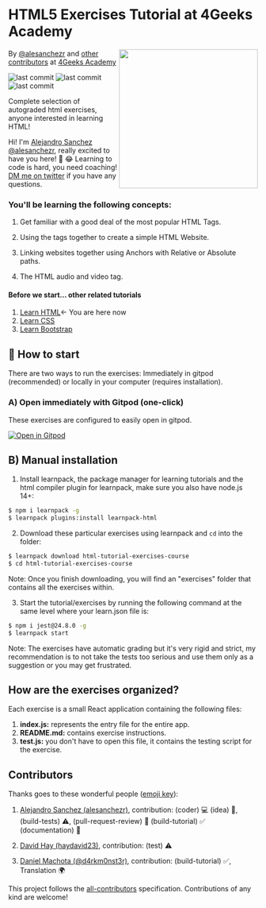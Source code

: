 <!-- hide -->
# HTML5 Exercises Tutorial at 4Geeks Academy
<a href="https://www.4geeksacademy.co"><img height="280" align="right" src="https://github.com/learnpack/html-tutorial-exercises-course/blob/master/HTML-badge.png"></a>

By [@alesanchezr](https://twitter.com/alesanchezr) and [other contributors](https://github.com/4GeeksAcademy/html-tutorial-exercises-course/graphs/contributors) at [4Geeks Academy](https://4geeksacademy.co/)

<p>
<img alt="last commit" src="https://img.shields.io/github/last-commit/4geeksacademy/javascript-arrays-exercises-tutorial" class="text-center" />
<img alt="last commit" src="https://img.shields.io/badge/build_by-Developers-blue" class="text-center" />
<img alt="last commit" src="https://img.shields.io/twitter/follow/4geeksacademy?style=social&logo=twitter" class="text-center" />
</p>

Complete selection of autograded html exercises, anyone interested in learning HTML!
      
Hi! I'm [Alejandro Sanchez @alesanchezr](https://github.com/alesanchezr), really excited to have you here! 🎉 😂 Learning to code is hard, you need coaching! [DM me on twitter](https://twitter.com/alesanchezr) if you have any questions.

<!-- endhide -->

### You'll be learning the following concepts:

1. Get familiar with a good deal of the most popular HTML Tags.

2. Using the tags together to create a simple HTML Website.

3. Linking websites together using Anchors with Relative or Absolute paths.

4. The HTML audio and video tag.

<!-- hide -->

#### Before we start... other related tutorials

<ol>
  <li><a href="https://github.com/4GeeksAcademy/html-tutorial-exercises-course">Learn HTML</a>← You are here now</li>
  <li><a href="https://github.com/4GeeksAcademy/css-tutorial-exercises-course">Learn CSS</a></li>
  <li><a href="https://github.com/4GeeksAcademy/bootstrap-exercises-tutorial">Learn Bootstrap</a></li>
</ol>

## 🌱 How to start

There are two ways to run the exercises: Immediately in gitpod (recommended) or locally in your computer (requires installation).

### A) Open immediately with Gitpod (one-click)

These exercises are configured to easily open in gitpod.

[![Open in Gitpod](https://github.com/4GeeksAcademy/html-tutorial-exercises-course/blob/master/.learn/assets/open-in-gitpod.svg?raw=true)](https://gitpod.io#https://github.com/4GeeksAcademy/html-tutorial-exercises-course.git)

## B) Manual installation

1. Install learnpack, the package manager for learning tutorials and the html compiler plugin for learnpack, make sure you also have node.js 14+:

```sh
$ npm i learnpack -g
$ learnpack plugins:install learnpack-html
```

2. Download these particular exercises using learnpack and `cd` into the folder:

```sh
$ learnpack download html-tutorial-exercises-course
$ cd html-tutorial-exercises-course
```

Note: Once you finish downloading, you will find an "exercises" folder that contains all the exercises within.

3. Start the tutorial/exercises by running the following command at the same level where your learn.json file is:

```sh
$ npm i jest@24.8.0 -g
$ learnpack start
```

<!-- endhide -->

Note: The exercises have automatic grading but it's very rigid and strict, my recommendation is to not take the tests too serious and use them only as a suggestion or you may get frustrated.

## How are the exercises organized?

Each exercise is a small React application containing the following files:

1. **index.js:** represents the entry file for the entire app.
2. **README.md:** contains exercise instructions.
3. **test.js:** you don't have to open this file, it contains the testing script for the exercise.

## Contributors
 
Thanks goes to these wonderful people ([emoji key](https://github.com/kentcdodds/all-contributors#emoji-key)):

1. [Alejandro Sanchez (alesanchezr)](https://github.com/alesanchezr), contribution: (coder) :computer: (idea) 🤔, (build-tests) :warning:, (pull-request-review) :eyes: (build-tutorial) ✅ (documentation) 📖

2. [David Hay (haydavid23)](https://github.com/haydavid23), contribution: (test) ⚠️

3. [Daniel Machota (@d4rkm0nst3r)](https://github.com/d4rkm0nst3r), contribution: (build-tutorial) ✅, Translation 🌍

This project follows the [all-contributors](https://github.com/kentcdodds/all-contributors) specification. Contributions of any kind are welcome!
